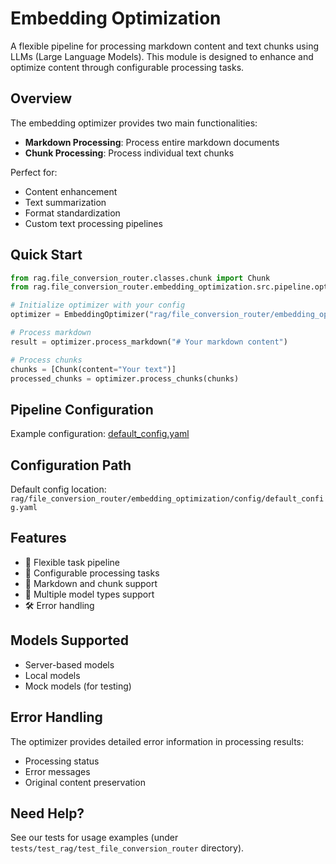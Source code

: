 # Embedding Optimization

A flexible pipeline for processing markdown content and text chunks using LLMs (Large Language Models). This module is designed to enhance and optimize content through configurable processing tasks.

## Overview

The embedding optimizer provides two main functionalities:
- **Markdown Processing**: Process entire markdown documents
- **Chunk Processing**: Process individual text chunks

Perfect for:
- Content enhancement
- Text summarization
- Format standardization
- Custom text processing pipelines

## Quick Start

```python
from rag.file_conversion_router.classes.chunk import Chunk
from rag.file_conversion_router.embedding_optimization.src.pipeline.optimizer import EmbeddingOptimizer

# Initialize optimizer with your config
optimizer = EmbeddingOptimizer("rag/file_conversion_router/embedding_optimization/src/configs/default_config.yaml")

# Process markdown
result = optimizer.process_markdown("# Your markdown content")

# Process chunks
chunks = [Chunk(content="Your text")]
processed_chunks = optimizer.process_chunks(chunks)
```

## Pipeline Configuration

Example configuration:
[default_config.yaml](src/configs/default_config.yaml)



## Configuration Path

Default config location: `rag/file_conversion_router/embedding_optimization/config/default_config.yaml`

## Features

- 🔄 Flexible task pipeline
- 🔧 Configurable processing tasks
- 📝 Markdown and chunk support
- 🤖 Multiple model types support
- 🛠️ Error handling

## Models Supported

- Server-based models
- Local models
- Mock models (for testing)

## Error Handling

The optimizer provides detailed error information in processing results:
- Processing status
- Error messages
- Original content preservation

## Need Help?

See our tests for usage examples (under `tests/test_rag/test_file_conversion_router` directory).
